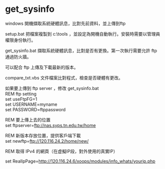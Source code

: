 # get_sysinfo
  windows 開機擷取系統硬體訊息，比對先前資料，並上傳到ftp

  setup.bat  把檔案複製到 c:\tools ，並設定為開機自動執行。安裝時需要以管理員權限身份執行。

  get_sysinfo.bat 擷取系統硬體訊息，比對是否有更換。第一次執行需要允許 ftp 通過防火牆。

  可以配合 ftp 上傳及下載最新的版本。   

  compare_txt.vbs 文件檔案比對程式，檢查是否硬體有更改。

  如果要上傳到 ftp server ，修改 get_sysinfo.bat  
  REM ftp setting  
  set useFtpFG=1  
  set USERNAME=myname  
  set PASSWORD=ftppassword  


  REM 要上傳上去的位置  
  set ftpserver=ftp://nas.syps.tn.edu.tw/home  

  REM 新版本存放位置，提供客戶端下載  
  set newftp=ftp://120.116.24.2/home/new/  

  REM 取得 IPv4 的網頁（在虚擬IP段，對外使用的真實IP）  

  set RealIpPage=http://120.116.24.6/xoops/modules/info_whats/yourip.php  

